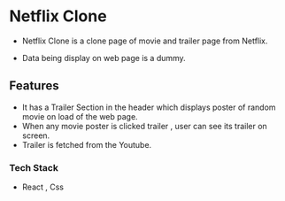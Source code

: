 # Netflix Clone 
- Netflix Clone is a clone page of movie and trailer page from Netflix.

- Data being display on web page is a dummy.
## Features
- It has a Trailer Section in the header which displays poster of random movie on load of the web page.
- When any movie poster is clicked trailer , user can see its trailer on screen.
- Trailer is fetched from the Youtube.
### Tech Stack
- React , Css 

